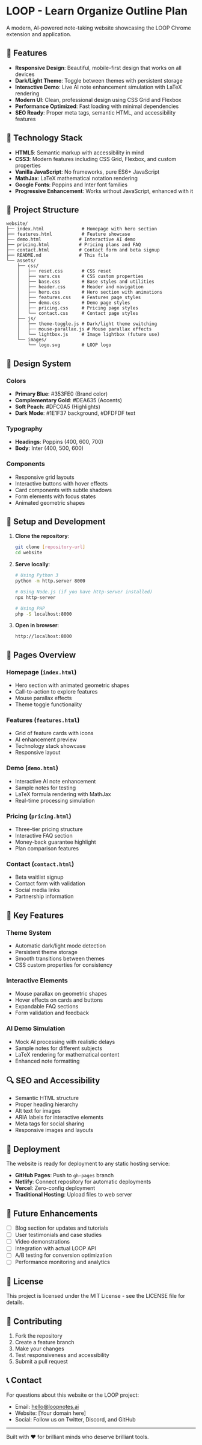 # LOOP - Learn Organize Outline Plan

A modern, AI-powered note-taking website showcasing the LOOP Chrome extension and application.

## 🌟 Features

- **Responsive Design**: Beautiful, mobile-first design that works on all devices
- **Dark/Light Theme**: Toggle between themes with persistent storage
- **Interactive Demo**: Live AI note enhancement simulation with LaTeX rendering
- **Modern UI**: Clean, professional design using CSS Grid and Flexbox
- **Performance Optimized**: Fast loading with minimal dependencies
- **SEO Ready**: Proper meta tags, semantic HTML, and accessibility features

## 🚀 Technology Stack

- **HTML5**: Semantic markup with accessibility in mind
- **CSS3**: Modern features including CSS Grid, Flexbox, and custom properties
- **Vanilla JavaScript**: No frameworks, pure ES6+ JavaScript
- **MathJax**: LaTeX mathematical notation rendering
- **Google Fonts**: Poppins and Inter font families
- **Progressive Enhancement**: Works without JavaScript, enhanced with it

## 📁 Project Structure

```
website/
├── index.html              # Homepage with hero section
├── features.html           # Feature showcase
├── demo.html              # Interactive AI demo
├── pricing.html           # Pricing plans and FAQ
├── contact.html           # Contact form and beta signup
├── README.md              # This file
└── assets/
    ├── css/
    │   ├── reset.css       # CSS reset
    │   ├── vars.css        # CSS custom properties
    │   ├── base.css        # Base styles and utilities
    │   ├── header.css      # Header and navigation
    │   ├── hero.css        # Hero section with animations
    │   ├── features.css    # Features page styles
    │   ├── demo.css        # Demo page styles
    │   ├── pricing.css     # Pricing page styles
    │   └── contact.css     # Contact page styles
    ├── js/
    │   ├── theme-toggle.js # Dark/light theme switching
    │   ├── mouse-parallax.js # Mouse parallax effects
    │   └── lightbox.js     # Image lightbox (future use)
    └── images/
        └── logo.svg        # LOOP logo
```

## 🎨 Design System

### Colors
- **Primary Blue**: #353FE0 (Brand color)
- **Complementary Gold**: #DEA635 (Accents)
- **Soft Peach**: #DFC0A5 (Highlights)
- **Dark Mode**: #1E1F37 background, #DFDFDF text

### Typography
- **Headings**: Poppins (400, 600, 700)
- **Body**: Inter (400, 500, 600)

### Components
- Responsive grid layouts
- Interactive buttons with hover effects
- Card components with subtle shadows
- Form elements with focus states
- Animated geometric shapes

## 🔧 Setup and Development

1. **Clone the repository**:
   ```bash
   git clone [repository-url]
   cd website
   ```

2. **Serve locally**:
   ```bash
   # Using Python 3
   python -m http.server 8000
   
   # Using Node.js (if you have http-server installed)
   npx http-server
   
   # Using PHP
   php -S localhost:8000
   ```

3. **Open in browser**:
   ```
   http://localhost:8000
   ```

## 📱 Pages Overview

### Homepage (`index.html`)
- Hero section with animated geometric shapes
- Call-to-action to explore features
- Mouse parallax effects
- Theme toggle functionality

### Features (`features.html`)
- Grid of feature cards with icons
- AI enhancement preview
- Technology stack showcase
- Responsive layout

### Demo (`demo.html`)
- Interactive AI note enhancement
- Sample notes for testing
- LaTeX formula rendering with MathJax
- Real-time processing simulation

### Pricing (`pricing.html`)
- Three-tier pricing structure
- Interactive FAQ section
- Money-back guarantee highlight
- Plan comparison features

### Contact (`contact.html`)
- Beta waitlist signup
- Contact form with validation
- Social media links
- Partnership information

## 🎯 Key Features

### Theme System
- Automatic dark/light mode detection
- Persistent theme storage
- Smooth transitions between themes
- CSS custom properties for consistency

### Interactive Elements
- Mouse parallax on geometric shapes
- Hover effects on cards and buttons
- Expandable FAQ sections
- Form validation and feedback

### AI Demo Simulation
- Mock AI processing with realistic delays
- Sample notes for different subjects
- LaTeX rendering for mathematical content
- Enhanced note formatting

## 🔍 SEO and Accessibility

- Semantic HTML structure
- Proper heading hierarchy
- Alt text for images
- ARIA labels for interactive elements
- Meta tags for social sharing
- Responsive images and layouts

## 🚀 Deployment

The website is ready for deployment to any static hosting service:

- **GitHub Pages**: Push to `gh-pages` branch
- **Netlify**: Connect repository for automatic deployments
- **Vercel**: Zero-config deployment
- **Traditional Hosting**: Upload files to web server

## 🔮 Future Enhancements

- [ ] Blog section for updates and tutorials
- [ ] User testimonials and case studies
- [ ] Video demonstrations
- [ ] Integration with actual LOOP API
- [ ] A/B testing for conversion optimization
- [ ] Performance monitoring and analytics

## 📄 License

This project is licensed under the MIT License - see the LICENSE file for details.

## 🤝 Contributing

1. Fork the repository
2. Create a feature branch
3. Make your changes
4. Test responsiveness and accessibility
5. Submit a pull request

## 📞 Contact

For questions about this website or the LOOP project:
- Email: hello@loopnotes.ai
- Website: [Your domain here]
- Social: Follow us on Twitter, Discord, and GitHub

---

Built with ❤️ for brilliant minds who deserve brilliant tools.